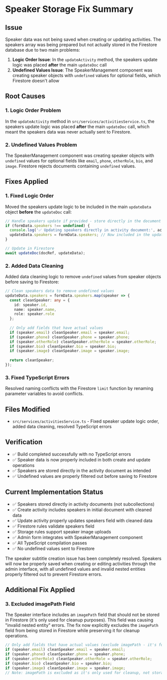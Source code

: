 # Speaker Storage Fix Summary

## Issue
Speaker data was not being saved when creating or updating activities. The speakers array was being prepared but not actually stored in the Firestore database due to two main problems:

1. **Logic Order Issue**: In the `updateActivity` method, the speakers update logic was placed **after** the main `updateDoc` call
2. **Undefined Values Issue**: The SpeakerManagement component was creating speaker objects with `undefined` values for optional fields, which Firestore doesn't allow

## Root Causes

### 1. Logic Order Problem
In the `updateActivity` method in `src/services/activitiesService.ts`, the speakers update logic was placed **after** the main `updateDoc` call, which meant the speakers data was never actually sent to Firestore.

### 2. Undefined Values Problem
The SpeakerManagement component was creating speaker objects with `undefined` values for optional fields like `email`, `phone`, `otherRole`, `bio`, and `image`. Firestore rejects documents containing `undefined` values.

## Fixes Applied

### 1. Fixed Logic Order
Moved the speakers update logic to be included in the main `updateData` object **before** the `updateDoc` call:

```typescript
// Handle speakers update if provided - store directly in the document
if (formData.speakers !== undefined) {
  console.log('✅ Updating speakers directly in activity document:', activityId);
  updateData.speakers = formData.speakers; // Now included in the update
}

// Update in Firestore
await updateDoc(docRef, updateData);
```

### 2. Added Data Cleaning
Added data cleaning logic to remove `undefined` values from speaker objects before saving to Firestore:

```typescript
// Clean speakers data to remove undefined values
updateData.speakers = formData.speakers.map(speaker => {
  const cleanSpeaker: any = {
    id: speaker.id,
    name: speaker.name,
    role: speaker.role
  };
  
  // Only add fields that have actual values
  if (speaker.email) cleanSpeaker.email = speaker.email;
  if (speaker.phone) cleanSpeaker.phone = speaker.phone;
  if (speaker.otherRole) cleanSpeaker.otherRole = speaker.otherRole;
  if (speaker.bio) cleanSpeaker.bio = speaker.bio;
  if (speaker.image) cleanSpeaker.image = speaker.image;
  
  return cleanSpeaker;
});
```

### 3. Fixed TypeScript Errors
Resolved naming conflicts with the Firestore `limit` function by renaming parameter variables to avoid conflicts.

## Files Modified
- `src/services/activitiesService.ts` - Fixed speaker update logic order, added data cleaning, resolved TypeScript errors

## Verification
- ✅ Build completed successfully with no TypeScript errors
- ✅ Speaker data is now properly included in both create and update operations
- ✅ Speakers are stored directly in the activity document as intended
- ✅ Undefined values are properly filtered out before saving to Firestore

## Current Implementation Status
- ✅ Speakers stored directly in activity documents (not subcollections)
- ✅ Create activity includes speakers in initial document with cleaned data
- ✅ Update activity properly updates speakers field with cleaned data
- ✅ Firestore rules validate speakers field
- ✅ Storage rules support speaker image uploads
- ✅ Admin form integrates with SpeakerManagement component
- ✅ All TypeScript compilation passes
- ✅ No undefined values sent to Firestore

The speaker subtitle creation issue has been completely resolved. Speakers will now be properly saved when creating or editing activities through the admin interface, with all undefined values and invalid nested entities properly filtered out to prevent Firestore errors.

## Additional Fix Applied
### 3. Excluded imagePath Field
The Speaker interface includes an `imagePath` field that should not be stored in Firestore (it's only used for cleanup purposes). This field was causing "invalid nested entity" errors. The fix now explicitly excludes the `imagePath` field from being stored in Firestore while preserving it for cleanup operations.

```typescript
// Only add fields that have actual values (exclude imagePath - it's for cleanup only)
if (speaker.email) cleanSpeaker.email = speaker.email;
if (speaker.phone) cleanSpeaker.phone = speaker.phone;
if (speaker.otherRole) cleanSpeaker.otherRole = speaker.otherRole;
if (speaker.bio) cleanSpeaker.bio = speaker.bio;
if (speaker.image) cleanSpeaker.image = speaker.image;
// Note: imagePath is excluded as it's only used for cleanup, not storage
```
